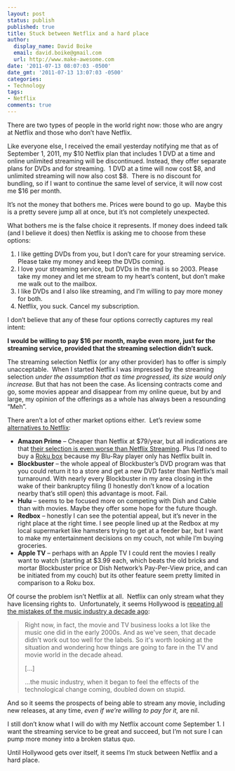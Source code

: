 ```yaml
---
layout: post
status: publish
published: true
title: Stuck between Netflix and a hard place
author:
  display_name: David Boike
  email: david.boike@gmail.com
  url: http://www.make-awesome.com
date: '2011-07-13 08:07:03 -0500'
date_gmt: '2011-07-13 13:07:03 -0500'
categories:
- Technology
tags:
- Netflix
comments: true
---
```

There are two types of people in the world right now: those who are angry at Netflix and those who don’t have Netflix.

Like everyone else, I received the email yesterday notifying me that as of September 1, 2011, my \$10 Netflix plan that includes 1 DVD at a time and online unlimited streaming will be discontinued. Instead, they offer separate plans for DVDs and for streaming.  1 DVD at a time will now cost \$8, and unlimited streaming will now also cost \$8.  There is no discount for bundling, so if I want to continue the same level of service, it will now cost me \$16 per month.

It’s not the money that bothers me. Prices were bound to go up.  Maybe this is a pretty severe jump all at once, but it’s not completely unexpected.

What bothers me is the false choice it represents. If money does indeed talk (and I believe it does) then Netflix is asking me to choose from these options:

1.  I like getting DVDs from you, but I don’t care for your streaming service. Please take my money and keep the DVDs coming.
2.  I love your streaming service, but DVDs in the mail is so 2003. Please take my money and let me stream to my heart’s content, but don’t make me walk out to the mailbox.
3.  I like DVDs and I also like streaming, and I’m willing to pay more money for both.
4.  Netflix, you suck. Cancel my subscription.

I don’t believe that any of these four options correctly captures my real intent:

**I would be willing to pay \$16 per month, maybe even more, just for the streaming service, provided that the streaming selection didn’t suck.**

<!-- more -->

The streaming selection Netflix (or any other provider) has to offer is simply unacceptable.  When I started Netflix I was impressed by the streaming selection *under the assumption that as time progressed, its size would only increase.* But that has not been the case. As licensing contracts come and go, some movies appear and disappear from my online queue, but by and large, my opinion of the offerings as a whole has always been a resounding “Meh”.

There aren’t a lot of other market options either.  Let’s review some [alternatives to Netflix](http://www.pcworld.com/article/235629/netflix_alternatives_other_places_you_can_get_streaming_media_dvd_rentals.html):

-   **Amazon Prime** – Cheaper than Netflix at \$79/year, but all indications are that [their selection is even worse than Netflix Streaming](http://www.pcworld.com/article/220399/amazon_prime_vs_netflix_video_streaming_feature_showdown.html). Plus I’d need to buy a [Roku box](http://www.roku.com/) because my Blu-Ray player only has Netflix built in.
-   **Blockbuster** – the whole appeal of Blockbuster’s DVD program was that you could return it to a store and get a new DVD faster than Netflix’s mail turnaround. With nearly every Blockbuster in my area closing in the wake of their bankruptcy filing (I honestly don’t know of a location nearby that’s still open) this advantage is moot. Fail.
-   **Hulu** – seems to be focused more on competing with Dish and Cable than with movies. Maybe they offer some hope for the future though.
-   **Redbox** – honestly I can see the potential appeal, but it’s never in the right place at the right time. I see people lined up at the Redbox at my local supermarket like hamsters trying to get at a feeder bar, but I want to make my entertainment decisions on my couch, not while I’m buying groceries.
-   **Apple TV** – perhaps with an Apple TV I could rent the movies I really want to watch (starting at \$3.99 each, which beats the old bricks and mortar Blockbuster price or Dish Network’s Pay-Per-View price, and can be initiated from my couch) but its other feature seem pretty limited in comparison to a Roku box.

Of course the problem isn’t Netflix at all.  Netflix can only stream what they have licensing rights to.  Unfortunately, it seems Hollywood is [repeating all the mistakes of the music industry a decade ago](http://www.slate.com/id/2298871/pagenum/all/):

> Right now, in fact, the movie and TV business looks a lot like the music one did in the early 2000s. And as we've seen, that decade didn't work out too well for the labels. So it's worth looking at the situation and wondering how things are going to fare in the TV and movie world in the decade ahead.
>
> […]
>
> …the music industry, when it began to feel the effects of the technological change coming, doubled down on stupid.

And so it seems the prospects of being able to stream any movie, including new releases, at any time, *even if we’re willing to pay for it,* are nil.

I still don’t know what I will do with my Netflix account come September 1. I want the streaming service to be great and succeed, but I’m not sure I can pump more money into a broken status quo.

Until Hollywood gets over itself, it seems I’m stuck between Netflix and a hard place.
